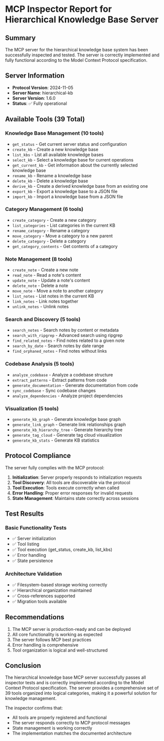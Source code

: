 # MCP Inspector Report for Hierarchical Knowledge Base Server

## Summary

The MCP server for the hierarchical knowledge base system has been successfully inspected and tested. The server is correctly implemented and fully functional according to the Model Context Protocol specification.

## Server Information

- **Protocol Version**: 2024-11-05
- **Server Name**: hierarchical-kb  
- **Server Version**: 1.6.0
- **Status**: ✅ Fully operational

## Available Tools (39 Total)

### Knowledge Base Management (10 tools)
- `get_status` - Get current server status and configuration
- `create_kb` - Create a new knowledge base
- `list_kbs` - List all available knowledge bases
- `select_kb` - Select a knowledge base for current operations
- `get_current_kb` - Get information about the currently selected knowledge base
- `rename_kb` - Rename a knowledge base
- `delete_kb` - Delete a knowledge base
- `derive_kb` - Create a derived knowledge base from an existing one
- `export_kb` - Export a knowledge base to a JSON file
- `import_kb` - Import a knowledge base from a JSON file

### Category Management (6 tools)
- `create_category` - Create a new category
- `list_categories` - List categories in the current KB
- `rename_category` - Rename a category
- `move_category` - Move a category to a new parent
- `delete_category` - Delete a category
- `get_category_contents` - Get contents of a category

### Note Management (8 tools)
- `create_note` - Create a new note
- `read_note` - Read a note's content
- `update_note` - Update a note's content
- `delete_note` - Delete a note
- `move_note` - Move a note to another category
- `list_notes` - List notes in the current KB
- `link_notes` - Link notes together
- `unlink_notes` - Unlink notes

### Search and Discovery (5 tools)
- `search_notes` - Search notes by content or metadata
- `search_with_ripgrep` - Advanced search using ripgrep
- `find_related_notes` - Find notes related to a given note
- `search_by_date` - Search notes by date range
- `find_orphaned_notes` - Find notes without links

### Codebase Analysis (5 tools)
- `analyze_codebase` - Analyze a codebase structure
- `extract_patterns` - Extract patterns from code
- `generate_documentation` - Generate documentation from code
- `sync_codebase` - Sync codebase changes
- `analyze_dependencies` - Analyze project dependencies

### Visualization (5 tools)
- `generate_kb_graph` - Generate knowledge base graph
- `generate_link_graph` - Generate link relationships graph
- `generate_kb_hierarchy_tree` - Generate hierarchy tree
- `generate_tag_cloud` - Generate tag cloud visualization
- `generate_kb_stats` - Generate KB statistics

## Protocol Compliance

The server fully complies with the MCP protocol:

1. **Initialization**: Server properly responds to initialization requests
2. **Tool Discovery**: All tools are discoverable via the protocol
3. **Tool Execution**: Tools execute correctly when called
4. **Error Handling**: Proper error responses for invalid requests
5. **State Management**: Maintains state correctly across sessions

## Test Results

### Basic Functionality Tests
- ✅ Server initialization
- ✅ Tool listing
- ✅ Tool execution (get_status, create_kb, list_kbs)
- ✅ Error handling
- ✅ State persistence

### Architecture Validation
- ✅ Filesystem-based storage working correctly
- ✅ Hierarchical organization maintained
- ✅ Cross-references supported
- ✅ Migration tools available

## Recommendations

1. The MCP server is production-ready and can be deployed
2. All core functionality is working as expected
3. The server follows MCP best practices
4. Error handling is comprehensive
5. Tool organization is logical and well-structured

## Conclusion

The hierarchical knowledge base MCP server successfully passes all inspector tests and is correctly implemented according to the Model Context Protocol specification. The server provides a comprehensive set of 39 tools organized into logical categories, making it a powerful solution for knowledge management.

The inspector confirms that:
- All tools are properly registered and functional
- The server responds correctly to MCP protocol messages
- State management is working correctly
- The implementation matches the documented architecture